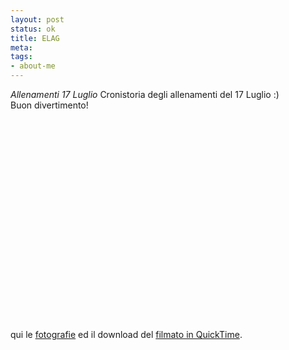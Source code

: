 ```yaml
--- 
layout: post
status: ok
title: ELAG
meta: 
tags: 
- about-me
---
```

*Allenamenti 17 Luglio*
Cronistoria degli allenamenti del 17 Luglio :)  
Buon divertimento!  
<object width="425" height="350"><param name="movie" value="http://www.youtube.com/v/UP-q5tV58ag"></param><embed src="http://www.youtube.com/v/UP-q5tV58ag" type="application/x-shockwave-flash" width="400" height="350"></embed></object>  
qui le [fotografie](http://www.flickr.com/photos/lastknight/sets/72157594201435706/) ed il download del [filmato in QuickTime](/download/Elag%20HD.mov). 
